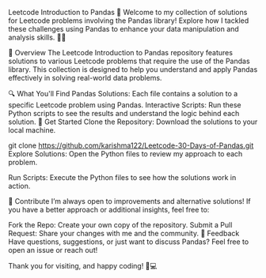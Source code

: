 Leetcode Introduction to Pandas 🚀
Welcome to my collection of solutions for Leetcode problems involving the Pandas library! Explore how I tackled these challenges using Pandas to enhance your data manipulation and analysis skills. 🧠💡

📝 Overview
The Leetcode Introduction to Pandas repository features solutions to various Leetcode problems that require the use of the Pandas library. This collection is designed to help you understand and apply Pandas effectively in solving real-world data problems.

🔍 What You'll Find
Pandas Solutions: Each file contains a solution to a specific Leetcode problem using Pandas.
Interactive Scripts: Run these Python scripts to see the results and understand the logic behind each solution.
🚀 Get Started
Clone the Repository: Download the solutions to your local machine.

git clone https://github.com/karishma122/Leetcode-30-Days-of-Pandas.git
Explore Solutions: Open the Python files to review my approach to each problem.

Run Scripts: Execute the Python files to see how the solutions work in action.

🤝 Contribute
I’m always open to improvements and alternative solutions! If you have a better approach or additional insights, feel free to:

Fork the Repo: Create your own copy of the repository.
Submit a Pull Request: Share your changes with me and the community.
💬 Feedback
Have questions, suggestions, or just want to discuss Pandas? Feel free to open an issue or reach out!

Thank you for visiting, and happy coding! 🎉💻
